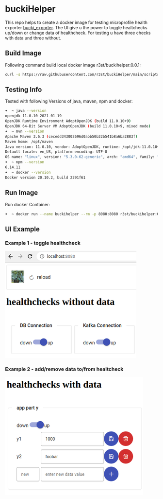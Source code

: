 # buckiHelper

This repo helps to create a docker image for testing microprofile health exporter [bucki_exporter](https://github.com/r3st/bucki_exporter). The UI give u the power to toggle healtchecks up/down or change data of healthcheck. For testing u have three checks with data und three without.

## Build Image
Following command build local docker image r3st/buckihelper:0.0.1:

```bash
curl -s https://raw.githubusercontent.com/r3st/buckiHelper/main/scripts/createBuckiHelper.bash | bash
```
## Testing Info
Tested with following Versions of java, maven, npm and docker:
```bash
➜  ~ java --version 
openjdk 11.0.10 2021-01-19
OpenJDK Runtime Environment AdoptOpenJDK (build 11.0.10+9)
OpenJDK 64-Bit Server VM AdoptOpenJDK (build 11.0.10+9, mixed mode)
➜  ~ mvn --version              
Apache Maven 3.6.3 (cecedd343002696d0abb50b32b541b8a6ba2883f)
Maven home: /opt/maven
Java version: 11.0.10, vendor: AdoptOpenJDK, runtime: /opt/jdk-11.0.10+9
Default locale: en_US, platform encoding: UTF-8
OS name: "linux", version: "5.3.0-62-generic", arch: "amd64", family: "unix"
➜  ~ npm --version   
6.14.11
➜  ~ docker --version
Docker version 20.10.2, build 2291f61
```
## Run Image
Run docker Container:
```bash
➜  ~ docker run --name buckihelper --rm -p 8080:8080 r3st/buckihelper:0.0.1
```

## UI Example
### Example 1 - toggle healthcheck
![Example 1 - toggle healthcheck](screenshots/buckiHelperExample1.png?raw=true "toggle healtcheck")

### Example 2 - add/remove data to/from healtcheck
![Example 2 - add/remove data to/from healtcheck](screenshots/buckiHelperExample2.png?raw=true "add/remove data to/from healtcheck")